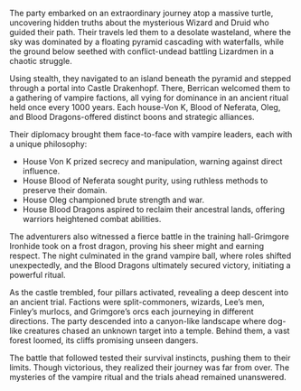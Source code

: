 <p>The party embarked on an extraordinary journey atop a massive turtle, uncovering hidden truths about the mysterious Wizard and Druid who guided their path. Their travels led them to a desolate wasteland, where the sky was dominated by a floating pyramid cascading with waterfalls, while the ground below seethed with conflict-undead battling Lizardmen in a chaotic struggle.</p>

<p>Using stealth, they navigated to an island beneath the pyramid and stepped through a portal into Castle Drakenhopf. There, Berrican welcomed them to a gathering of vampire factions, all vying for dominance in an ancient ritual held once every 1000 years. Each house-Von K, Blood of Neferata, Oleg, and Blood Dragons-offered distinct boons and strategic alliances.</p>

<p>Their diplomacy brought them face-to-face with vampire leaders, each with a unique philosophy:</p>

<ul>
    <li>House Von K prized secrecy and manipulation, warning against direct influence.</li>
    <li>House Blood of Neferata sought purity, using ruthless methods to preserve their domain.</li>
    <li>House Oleg championed brute strength and war.</li>
    <li>House Blood Dragons aspired to reclaim their ancestral lands, offering warriors heightened combat abilities.</li>
</ul>

<p>The adventurers also witnessed a fierce battle in the training hall-Grimgore Ironhide took on a frost dragon, proving his sheer might and earning respect. The night culminated in the grand vampire ball, where roles shifted unexpectedly, and the Blood Dragons ultimately secured victory, initiating a powerful ritual.</p>

<p>As the castle trembled, four pillars activated, revealing a deep descent into an ancient trial. Factions were split-commoners, wizards, Lee’s men, Finley’s murlocs, and Grimgore’s orcs each journeying in different directions. The party descended into a canyon-like landscape where dog-like creatures chased an unknown target into a temple. Behind them, a vast forest loomed, its cliffs promising unseen dangers.</p>

<p>The battle that followed tested their survival instincts, pushing them to their limits. Though victorious, they realized their journey was far from over. The mysteries of the vampire ritual and the trials ahead remained unanswered.</p>
